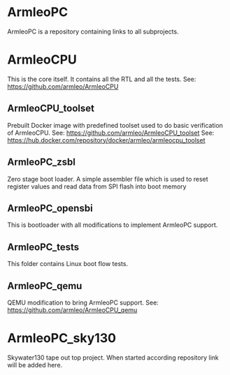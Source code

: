 # ArmleoPC
ArmleoPC is a repository containing links to all subprojects.

# ArmleoCPU
This is the core itself. It contains all the RTL and all the tests.
See: https://github.com/armleo/ArmleoCPU

## ArmleoCPU_toolset
Prebuilt Docker image with predefined toolset used to do basic verification of ArmleoCPU.
See: https://github.com/armleo/ArmleoCPU_toolset
See: https://hub.docker.com/repository/docker/armleo/armleocpu_toolset

## ArmleoPC_zsbl
Zero stage boot loader. A simple assembler file which is used to reset register values and read data from SPI flash into boot memory

## ArmleoPC_opensbi
This is bootloader with all modifications to implement ArmleoPC support.

## ArmleoPC_tests
This folder contains Linux boot flow tests.

## ArmleoPC_qemu
QEMU modification to bring ArmleoPC support.
See: https://github.com/armleo/ArmleoCPU_qemu

# ArmleoPC_sky130
Skywater130 tape out top project. When started according repository link will be added here.
